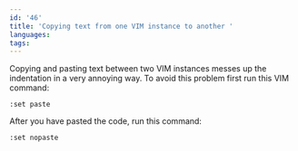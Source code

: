 ```yaml
---
id: '46'
title: 'Copying text from one VIM instance to another '
languages:
tags:
---
```

Copying and pasting text between two VIM instances messes up the indentation in a very annoying way. To avoid this problem first run this VIM command:


```
:set paste
```
    

After you have pasted the code, run this command:


```
:set nopaste
```
    

